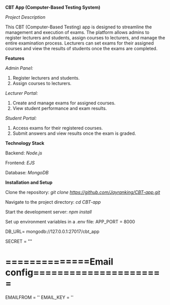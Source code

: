 **CBT App (Computer-Based Testing System)**

*Project Description*

This CBT (Computer-Based Testing) app is designed to streamline the management and execution of exams. The platform allows admins to register lecturers and students, assign courses to lecturers, and manage the entire examination process. Lecturers can set exams for their assigned courses and view the results of students once the exams are completed.

**Features**

*Admin Panel:*
1. Register lecturers and students.
2. Assign courses to lecturers.

*Lecturer Portal:*
1. Create and manage exams for assigned courses.
2. View student performance and exam results.

*Student Portal:*
1. Access exams for their registered courses.
2. Submit answers and view results once the exam is graded.

**Technology Stack**

Backend: *Node.js*

Frontend:  *EJS*

Database: *MongoDB*

**Installation and Setup**

Clone the repository: *git clone https://github.com/Jayranking/CBT-app.git*

Navigate to the project directory: *cd CBT-app*

Start the development server: *npm install*

Set up environment variables in a .env file: 
APP_PORT = 8000

DB_URL= mongodb://127.0.0.1:27017/cbt_app

SECRET = ""

# ==============Email config======================
EMAILFROM = ''
EMAIL_KEY = ''
